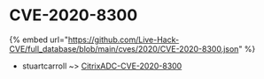 # CVE-2020-8300
{% embed url="https://github.com/Live-Hack-CVE/full_database/blob/main/cves/2020/CVE-2020-8300.json" %}

* stuartcarroll ~> [CitrixADC-CVE-2020-8300](https://www.alice-snow.ru/2020/database/cve-2020-8300/citrixadc-cve-2020-8300-stuartcarroll)
